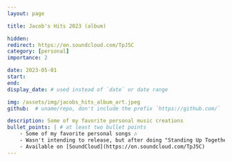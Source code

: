 ```yaml
---
layout: page

title: Jacob's Hits 2023 (album)

hidden:
redirect: https://on.soundcloud.com/TpJ5C
category: [personal]
importance: 2

date: 2023-05-01
start:
end:
display_date: # used instead of `date` or date range

img: /assets/img/jacobs_hits_album_art.jpeg
github:  # uname/repo, don't include the prefix `https://github.com/`

description: Some of my favorite personal music creations
bullet_points: | # at least two bullet points
    - Some of my favorite personal songs 🎶
    - Wasn't intending to release, but after doing "Standing Up Together" decided to go ahead and make a full album of my work
    - Available on [SoundCloud](https://on.soundcloud.com/TpJ5C)
---
```

